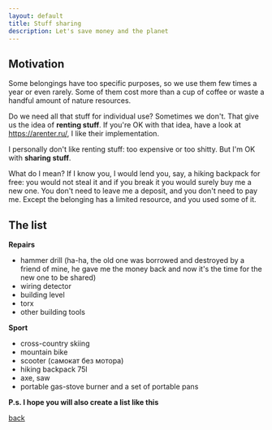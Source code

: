 ```yaml
---
layout: default
title: Stuff sharing
description: Let's save money and the planet
---
```


## Motivation

Some belongings have too specific purposes, so we use them few times a year or even rarely.
Some of them cost more than a cup of coffee or waste a handful amount of nature resources.

Do we need all that stuff for individual use? Sometimes we don't. That give us the idea of **renting stuff**. If you're OK with that idea, have a look at https://arenter.ru/, I like their implementation.

I personally don't like renting stuff: too expensive or too shitty. But I'm OK with **sharing stuff**.

What do I mean? If I know you, I would lend you, say, a hiking backpack for free: you would not steal it and if you break it you would surely buy me a new one. 
You don't need to leave me a deposit, and you don't need to pay me. Except the belonging has a limited resource, and you used some of it.

## The list

**Repairs**

* hammer drill (ha-ha, the old one was borrowed and destroyed by a friend of mine, he gave me the money back and now it's the time for the new one to be shared)
* wiring detector
* building level
* torx
* other building tools

**Sport**

* cross-country skiing
* mountain bike
* scooter (самокат без мотора)
* hiking backpack 75l
* axe, saw
* portable gas-stove burner and a set of portable pans

**P.s. I hope you will also create a list like this**

[back](./)
